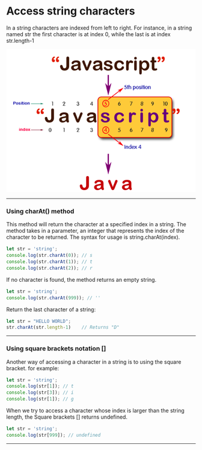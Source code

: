 # Access string characters
In a string characters are indexed from left to right. 
For instance, in a string named str the first character is at index 0, while the last is at index str.length-1

![Strings Index](/img/strings-index.png)

***

### Using charAt() method
This method will return the character at a specified index in a string. The method takes in a parameter, an integer that represents the index of the character to be returned. The syntax for usage is string.charAt(index).

```js
let str = 'string';
console.log(str.charAt(0)); // s
console.log(str.charAt(1)); // t
console.log(str.charAt(2)); // r
```

If no character is found, the method returns an empty string.

```js
let str = 'string';
console.log(str.charAt(999)); // ''
```

Return the last character of a string:

```js
let str = "HELLO WORLD";
str.charAt(str.length-1)    // Returns "D"
```

***

### Using square brackets notation []
Another way of accessing a character in a string is to using the square bracket. for example:

```js
let str = 'string';
console.log(str[1]); // t
console.log(str[3]); // i
console.log(str[1]); // g
```

When we try to access a character whose index is larger than the string length, the Square brackets [] returns undefined.

```js
let str = 'string';
console.log(str[999]); // undefined
```

***